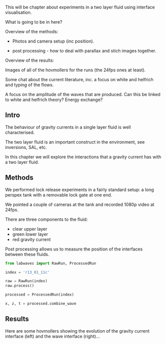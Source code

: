 This will be chapter about experiments in a two layer fluid using
interface visualisation.

What is going to be in here?

Overview of the methods:

- Photos and camera setup (inc position). 

- post processing - how to deal with parallax and stich images
  together.

Overview of the results:

Images of all of the hovmollers for the runs (the 24fps ones at
least).

Some chat about the current literature, inc. a focus on white and
helfrich and typing of the flows.

A focus on the amplitude of the waves that are produced. Can this be
linked to white and helfrich theory? Energy exchange?

## Intro

The behaviour of gravity currents in a single layer fluid is well
characterised.

The two layer fluid is an important construct in the environment,
see inversions, SAL, etc.

In this chapter we will explore the interactions that a gravity
current has with a two layer fluid.


## Methods

We performed lock release experiments in a fairly standard setup: a
long perspex tank with a removable lock gate at one end.

We pointed a couple of cameras at the tank and recorded 1080p video
at 24fps.

There are three components to the fluid:

- clear upper layer
- green lower layer
- red gravity current

Post processing allows us to measure the position of the interfaces
between these fluids.

```python
from labwaves import RawRun, ProcessedRun

index = 'r13_01_11c'

raw = RawRun(index)
raw.process()

processed = ProcessedRun(index)

x, z, t = processed.combine_wave
```


## Results

Here are some hovmollers showing the evolution of the gravity
current interface (left) and the wave interface (right)...
